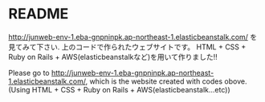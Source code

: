 # README

http://junweb-env-1.eba-gnpninpk.ap-northeast-1.elasticbeanstalk.com/ を見てみて下さい. 上のコードで作られたウェブサイトです。
HTML + CSS + Ruby on Rails + AWS(elasticbeanstalkなど)を用いて作りました!!

Please go to http://junweb-env-1.eba-gnpninpk.ap-northeast-1.elasticbeanstalk.com/, which is the website created with codes obove.
(Using HTML + CSS + Ruby on Rails + AWS(elasticbeanstalk...etc))
